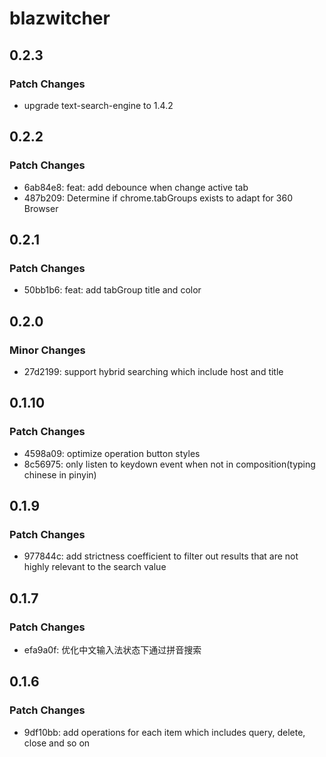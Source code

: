# blazwitcher

## 0.2.3

### Patch Changes

- upgrade text-search-engine to 1.4.2

## 0.2.2

### Patch Changes

- 6ab84e8: feat: add debounce when change active tab
- 487b209: Determine if chrome.tabGroups exists to adapt for 360 Browser

## 0.2.1

### Patch Changes

- 50bb1b6: feat: add tabGroup title and color

## 0.2.0

### Minor Changes

- 27d2199: support hybrid searching which include host and title

## 0.1.10

### Patch Changes

- 4598a09: optimize operation button styles
- 8c56975: only listen to keydown event when not in composition(typing chinese in pinyin)

## 0.1.9

### Patch Changes

- 977844c: add strictness coefficient to filter out results that are not highly relevant to the search value

## 0.1.7

### Patch Changes

- efa9a0f: 优化中文输入法状态下通过拼音搜索

## 0.1.6

### Patch Changes

- 9df10bb: add operations for each item which includes query, delete, close and so on
